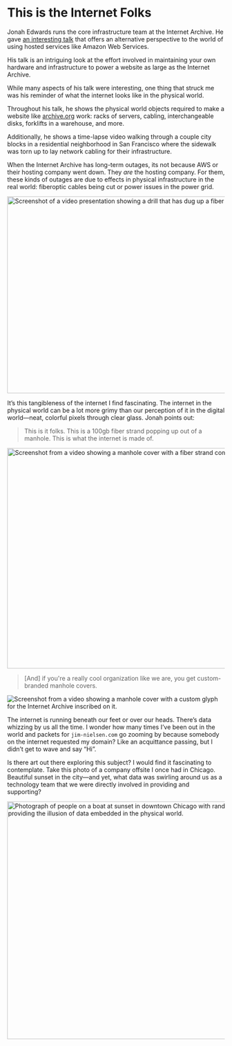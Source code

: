# This is the Internet Folks

Jonah Edwards runs the core infrastructure team at the Internet Archive. He gave [an interesting talk](https://archive.org/details/jonah-edwards-presentation) that offers an alternative perspective to the world of using hosted services like Amazon Web Services.

His talk is an intriguing look at the effort involved in maintaining your own hardware and infrastructure to power a website as large as the Internet Archive.

While many aspects of his talk were interesting, one thing that struck me was his reminder of what the internet looks like in the physical world.

Throughout his talk, he shows the physical world objects required to make a website like [archive.org](https://archive.org) work: racks of servers, cabling, interchangeable disks, forklifts in a warehouse, and more.

Additionally, he shows a time-lapse video walking through a couple city blocks in a residential neighborhood in San Francisco where the sidewalk was torn up to lay network cabling for their infrastructure.

When the Internet Archive has long-term outages, its not because AWS or their hosting company went down. They _are_ the hosting company. For them, these kinds of outages are due to effects in physical infrastructure in the real world: fiberoptic cables being cut or power issues in the power grid.

<img src="https://cdn.jim-nielsen.com/blog/2021/internet-cable-drill.png" width="801" height="456" alt="Screenshot of a video presentation showing a drill that has dug up a fiber optic cable." /> 

It’s this tangibleness of the internet I find fascinating. The internet in the physical world can be a lot more grimy than our perception of it in the digital world—neat, colorful pixels through clear glass. Jonah points out:

> This is it folks. This is a 100gb fiber strand popping up out of a manhole. This is what the internet is made of. 

<img src="https://cdn.jim-nielsen.com/blog/2021/internet-manhole-fiber.png" width="1020" height="511" alt="Screenshot from a video showing a manhole cover with a fiber strand coming out of it onto the street.">

> [And] if you're a really cool organization like we are, you get custom-branded manhole covers.

<img src="https://cdn.jim-nielsen.com/blog/2021/internet-manhole-cover.png" alt="Screenshot from a video showing a manhole cover with a custom glyph for the Internet Archive inscribed on it.">

The internet is running beneath our feet or over our heads. There’s data whizzing by us all the time. I wonder how many times I’ve been out in the world and packets for `jim-nielsen.com` go zooming by because somebody on the internet requested my domain? Like an acquittance passing, but I didn’t get to wave and say “Hi”.

Is there art out there exploring this subject? I would find it fascinating to contemplate. Take this photo of a company offsite I once had in Chicago. Beautiful sunset in the city—and yet, what data was swirling around us as a technology team that we were directly involved in providing and supporting?

<img src="https://cdn.jim-nielsen.com/blog/2021/internet-company-meetup-data.png" width="834" height="551" alt="Photograph of people on a boat at sunset in downtown Chicago with random characters mixed into the environment providing the illusion of data embedded in the physical world.">